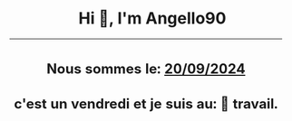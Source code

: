 <h1 align='center'>Hi 👋, I'm Angello90</h1>
<div align='center'>

|<h2 align='center'>Nous sommes le: <u>20/09/2024</u></h2><h2 align='center'>c'est un vendredi et je suis au: 🏢 travail.</h2>|
|---
</div>